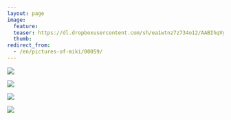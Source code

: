 ```yaml
---
layout: page
image:
  feature:
  teaser: https://dl.dropboxusercontent.com/sh/ea1wtnz7z734o12/AABIhqVg5ovaP4vlyItynmEka/mikin-kuvat/2/DS28230_-245px.jpg
  thumb:
redirect_from:
  - /en/pictures-of-miki/00059/
---
```


[![](https://dl.dropboxusercontent.com/sh/ea1wtnz7z734o12/AAAaasa4ncGjAC-3w7J3Eg9ja/mikin-kuvat/2/DS28229-800px.jpg)](https://dl.dropboxusercontent.com/sh/ea1wtnz7z734o12/AACRyCSJ4UT9dwRs1Lx9vng4a/mikin-kuvat/2/DS28229.jpg)

[![](https://dl.dropboxusercontent.com/sh/ea1wtnz7z734o12/AADRDF1X0Wa3JPvzsdqvWyIGa/mikin-kuvat/2/DS28230-800px.jpg)](https://dl.dropboxusercontent.com/sh/ea1wtnz7z734o12/AAAe4tde2lxz9i_sGMIjC2Mja/mikin-kuvat/2/DS28230.jpg)

[![](https://dl.dropboxusercontent.com/sh/ea1wtnz7z734o12/AADyC6LpqKzcZe30_YjguYeia/mikin-kuvat/2/DS28236-800px.jpg)](https://dl.dropboxusercontent.com/sh/ea1wtnz7z734o12/AAAs4gJYYJ0J39Ue5sMRf4_ta/mikin-kuvat/2/DS28236.jpg)

[![](https://dl.dropboxusercontent.com/sh/ea1wtnz7z734o12/AAD12WItVOMKlXwr5TeB9Zlza/mikin-kuvat/2/DS28239-800px.jpg)](https://dl.dropboxusercontent.com/sh/ea1wtnz7z734o12/AACRfYkfInbPWSj9gg6BT6bpa/mikin-kuvat/2/DS28239.jpg)
